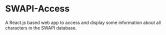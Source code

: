 # SWAPI-Access
A React.js based web app to access and display some information about all characters in the SWAPI database.
